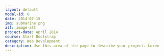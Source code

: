 ```yaml
---
layout: default
modal-id: 6
date: 2014-07-15
img: submarine.png
alt: image-alt
project-date: April 2014
course: Start Bootstrap
category: Web Development
description: Use this area of the page to describe your project. Lorem ipsum dolor sit amet, consectetur adipisicing elit. Mollitia neque assumenda ipsam nihil, molestias magnam, recusandae quos quis inventore quisquam velit asperiores, vitae? Reprehenderit soluta, eos quod consequuntur itaque. Nam.
---
```

